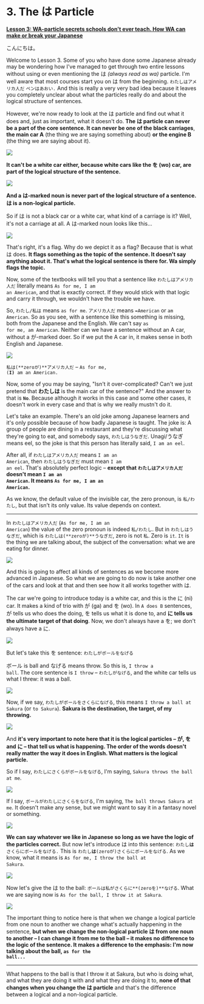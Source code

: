 # **3. The は Particle**

[**Lesson 3: WA-particle secrets schools don't ever teach. How WA can make or break your Japanese**](https://www.youtube.com/watch?v=U9_T4eObNXg&list=PLg9uYxuZf8x_A-vcqqyOFZu06WlhnypWj&index=3&ab_channel=OrganicJapanesewithCureDolly)

こんにちは。

Welcome to Lesson 3. Some of you who have done some Japanese already may be wondering how I've managed to get through two entire lessons without using or even mentioning the は *(always read as wa)* particle. I'm well aware that most courses start you on は from the beginning. <code>わたしはアメリカ人だ</code> <code>ペンはあおい.</code> And this is really a very very bad idea because it leaves you completely unclear about what the particles really do and about the logical structure of sentences.

However, we're now ready to look at the は particle and find out what it does and, just as important, what it doesn't do. **The は particle can never be a part of the core sentence. It can never be one of the black carriages**, **the main car A** (the thing we are saying something about) **or the engine B** (the thing we are saying about it).

![](../media/image298.webp)

**It can't be a white car either, because white cars like the を (wo) car, are part of the logical structure of the sentence.**

![](../media/image276.webp)

**And a は-marked noun is never part of the logical structure of a sentence. は is a non-logical particle.**

So if は is not a black car or a white car, what kind of a carriage is it? Well, it's not a carriage at all. A は-marked noun looks like this…

![](../media/image326.webp)

That's right, it's a flag. Why do we depict it as a flag? Because that is what は does. **It flags something as the topic of the sentence. It doesn't say anything about it. That's what the logical sentence is there for. Wa simply flags the topic.**

Now, some of the textbooks will tell you that a sentence like <code>わたしはアメリカ人だ</code> literally means <code>As for me, I am an American</code>, and that is exactly correct. If they would stick with that logic and carry it through, we wouldn't have the trouble we have.

So, <code>わたし/私は</code> means <code>as for me</code>. <code>アメリカ人だ</code> means <code>=American</code> or <code>am American</code>. So as you see, with a sentence like this something is missing, both from the Japanese and the English. We can't say <code>as for me, am American</code>. Neither can we have a sentence without an A car, without a が-marked doer. So if we put the A car in, it makes sense in both English and Japanese.

![](../media/image487.webp)

<code>私は(**zeroが)**アメリカ人だ</code> – <code>As for me, (**I)** am an American.</code>

Now, some of you may be saying, "Isn't it over-complicated? Can't we just pretend that **わたしは** is the main car of the sentence?" And the answer to that is <code>**No**</code>. Because although it works in this case and some other cases, it doesn't work in every case and that is why we really mustn't do it.

Let's take an example. There's an old joke among Japanese learners and it's only possible because of how badly Japanese is taught. The joke is: A group of people are dining in a restaurant and they're discussing what they're going to eat, and somebody says, <code>わたしはうなぎだ</code>. Unagi/うなぎ means eel, so the joke is that this person has literally said, <code>I am an eel</code>.

After all, if <code>わたしはアメリカ人だ</code> means <code>I am an American</code>, then <code>わたしはうなぎだ</code> must mean <code>I am an eel</code>. That's absolutely perfect logic – **except that <code>わたしはアメリカ人だ</code> doesn't mean <code>I am an American</code>. It means <code>As for me, I am an American</code>.**

As we know, the default value of the invisible car, the zero pronoun, is <code>私/わたし</code>, but that isn't its only value. Its value depends on context.

---

In <code>わたしはアメリカ人だ</code> (<code>As for me, I am an American</code>) the value of the zero pronoun is indeed <code>私/わたし</code>. But in <code>わたしはうなぎだ</code>, which is <code>わたしは(**zeroが)**うなぎだ</code>, zero is not <code>私</code>. Zero is <code>it</code>. <code>It</code> is the thing we are talking about, the subject of the conversation: what we are eating for dinner.

![](../media/image377.webp)

And this is going to affect all kinds of sentences as we become more advanced in Japanese. So what we are going to do now is take another one of the cars and look at that and then see how it all works together with は.

The car we're going to introduce today is a white car, and this is the に (ni) car. It makes a kind of trio with が (ga) and を (wo). In <code>A does B</code> sentences, が tells us who does the doing, を tells us what it is done to, and **に tells us the ultimate target of that doing**. Now, we don't always have a を; we don't always have a に.

![](../media/image338.webp)

But let's take this を sentence: <code>わたしがボールをなげる</code>

ボール is ball and なげる means throw. So this is, <code>I throw a ball</code>. The core sentence is <code>I throw</code> – <code>わたしがなげる</code>, and the white car tells us what I threw: it was a ball.

![](../media/image299.webp)

Now, if we say, <code>わたしがボールをさくらになげる</code>, this means <code>I throw a ball at Sakura</code> (or <code>to Sakura</code>). **Sakura is the destination, the target, of my throwing.**

![](../media/image901.webp)

And **it's very important to note here that it is the logical particles – が, を and に – that tell us what is happening. The order of the words doesn't really matter the way it does in English. What matters is the logical particle.**

So if I say, <code>わたしにさくらがボールをなげる</code>, I'm saying, <code>Sakura throws the ball at me</code>.

![](../media/image165.webp)

If I say, <code>ボールがわたしにさくらをなげる</code>, I'm saying, <code>The ball throws Sakura at me</code>. It doesn't make any sense, but we might want to say it in a fantasy novel or something.

![](../media/image864.webp)

**We can say whatever we like in Japanese so long as we have the logic of the particles correct.** But now let's introduce は into this sentence: <code>わたし**は**さくらにボールをなげる.</code> This is <code>わたし**は**(zeroが)さくらにボールをなげる</code>. As we know, what it means is <code>As for me, I throw the ball at Sakura</code>.

![](../media/image106.webp)

Now let's give the は to the ball: <code>ボールは私がさくらに**(zeroを)**なげる</code>. What we are saying now is <code>As for the ball, I throw it at Sakura</code>.

![](../media/image877.webp)

The important thing to notice here is that when we change a logical particle from one noun to another we change what's actually happening in the sentence, **but when we change the non-logical particle は from one noun to another – I can change it from me to the ball – it makes no difference to the logic of the sentence. It makes a difference to the emphasis: I'm now talking about the ball, <code>as for the ball...</code>**

---

What happens to the ball is that I throw it at Sakura, but who is doing what, and what they are doing it with and what they are doing it to, **none of that changes when you change the は particle** and that's the difference between a logical and a non-logical particle.